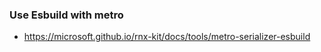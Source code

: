 ### Use Esbuild with metro

- https://microsoft.github.io/rnx-kit/docs/tools/metro-serializer-esbuild